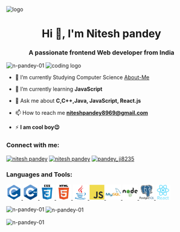 ![logo](https://github.com/N-pandey-01/BANNER/blob/main/1.png)
<h1 align="center">Hi 👋, I'm Nitesh pandey</h1>
<h3 align="center">A passionate frontend Web developer from India</h3>
<img alt="coding logo" align="right" width="400px" src="https://i.pinimg.com/originals/54/e3/7d/54e37d8074ebcde1d96c77d7b2a7f310.gif">
<p align="left"> <img src="https://komarev.com/ghpvc/?username=n-pandey-01&label=Profile%20views&color=0e75b6&style=flat" alt="n-pandey-01" /> </p>

- 🔭 I’m currently Studying Computer Science [About-Me](https://n-pandey-01.github.io/About-me/)

- 🌱 I’m currently learning **JavaScript**

- 💬 Ask me about **C,C++,Java, JavaScript, React.js**

- 📫 How to reach me **niteshpandey8969@gmail.com**

- ⚡  **I am cool boy😉**

<h3 align="left">Connect with me:</h3>
<p align="left">
<a href="https://linkedin.com/in/nitesh pandey" target="blank"><img align="center" src="https://raw.githubusercontent.com/rahuldkjain/github-profile-readme-generator/master/src/images/icons/Social/linked-in-alt.svg" alt="nitesh pandey" height="30" width="40" /></a>
<a href="https://fb.com/nitesh pandey" target="blank"><img align="center" src="https://raw.githubusercontent.com/rahuldkjain/github-profile-readme-generator/master/src/images/icons/Social/facebook.svg" alt="nitesh pandey" height="30" width="40" /></a>
<a href="https://instagram.com/pandey_ji8235" target="blank"><img align="center" src="https://raw.githubusercontent.com/rahuldkjain/github-profile-readme-generator/master/src/images/icons/Social/instagram.svg" alt="pandey_ji8235" height="30" width="40" /></a>
</p>

<h3 align="left">Languages and Tools:</h3>
<p align="left"> <a href="https://www.cprogramming.com/" target="_blank" rel="noreferrer"> <img src="https://raw.githubusercontent.com/devicons/devicon/master/icons/c/c-original.svg" alt="c" width="40" height="40"/> </a> <a href="https://www.w3schools.com/cpp/" target="_blank" rel="noreferrer"> <img src="https://raw.githubusercontent.com/devicons/devicon/master/icons/cplusplus/cplusplus-original.svg" alt="cplusplus" width="40" height="40"/> </a> <a href="https://www.w3schools.com/css/" target="_blank" rel="noreferrer"> <img src="https://raw.githubusercontent.com/devicons/devicon/master/icons/css3/css3-original-wordmark.svg" alt="css3" width="40" height="40"/> </a> <a href="https://www.w3.org/html/" target="_blank" rel="noreferrer"> <img src="https://raw.githubusercontent.com/devicons/devicon/master/icons/html5/html5-original-wordmark.svg" alt="html5" width="40" height="40"/> </a> <a href="https://www.java.com" target="_blank" rel="noreferrer"> <img src="https://raw.githubusercontent.com/devicons/devicon/master/icons/java/java-original.svg" alt="java" width="40" height="40"/> </a> <a href="https://developer.mozilla.org/en-US/docs/Web/JavaScript" target="_blank" rel="noreferrer"> <img src="https://raw.githubusercontent.com/devicons/devicon/master/icons/javascript/javascript-original.svg" alt="javascript" width="40" height="40"/> </a> <a href="https://www.mysql.com/" target="_blank" rel="noreferrer"> <img src="https://raw.githubusercontent.com/devicons/devicon/master/icons/mysql/mysql-original-wordmark.svg" alt="mysql" width="40" height="40"/> </a> <a href="https://nodejs.org" target="_blank" rel="noreferrer"> <img src="https://raw.githubusercontent.com/devicons/devicon/master/icons/nodejs/nodejs-original-wordmark.svg" alt="nodejs" width="40" height="40"/> </a> <a href="https://www.postgresql.org" target="_blank" rel="noreferrer"> <img src="https://raw.githubusercontent.com/devicons/devicon/master/icons/postgresql/postgresql-original-wordmark.svg" alt="postgresql" width="40" height="40"/> </a> <a href="https://reactjs.org/" target="_blank" rel="noreferrer"> <img src="https://raw.githubusercontent.com/devicons/devicon/master/icons/react/react-original-wordmark.svg" alt="react" width="40" height="40"/> </a> </p>

<p><img align="left" src="https://github-readme-stats.vercel.app/api/top-langs?username=n-pandey-01&show_icons=true&locale=en&layout=compact" alt="n-pandey-01" /></p>

<p>&nbsp;<img align="center" src="https://github-readme-stats.vercel.app/api?username=n-pandey-01&show_icons=true&locale=en" alt="n-pandey-01" /></p>

<p><img align="center" src="https://github-readme-streak-stats.herokuapp.com/?user=n-pandey-01&" alt="n-pandey-01" /></p>
